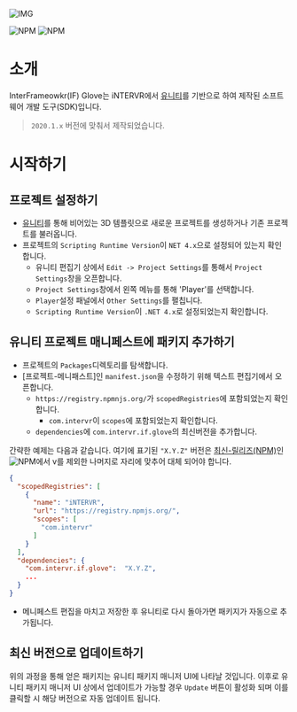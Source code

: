 ![IMG](https://img.shields.io/badge/pkg%20name-com.intervr.if.glove-yellowgreen?style=for-the-badge&logo=appveyor)

![NPM](https://img.shields.io/npm/v/com.intervr.if.glove)
![NPM](https://img.shields.io/npm/l/com.intervr.if.glove)

# 소개

InterFrameowkr(IF) Glove는 iNTERVR에서 [유니티]를 기반으로 하여 제작된 소프트웨어 개발 도구(SDK)입니다.

> `2020.1.x` 버전에 맞춰서 제작되었습니다.

# 시작하기

## 프로젝트 설정하기

* [유니티]를 통해 비어있는 3D 템플릿으로 새로운 프로젝트를 생성하거나 기존 프로젝트를 불러옵니다.
* 프로젝트의 `Scripting Runtime Version`이 `NET 4.x`으로 설정되어 있는지 확인합니다.
  * 유니티 편집기 상에서 `Edit -> Project Settings`를 통해서 `Project Settings`창을 오픈합니다.
  * `Project Settings`창에서 왼쪽 메뉴를 통해 'Player'를 선택합니다.
  * `Player`설정 패널에서 `Other Settings`를 펼칩니다.
  * `Scripting Runtime Version`이 `.NET 4.x`로 설정되었는지 확인합니다.

## 유니티 프로젝트 매니페스트에 패키지 추가하기

* 프로젝트의 `Packages`디렉토리를 탐색합니다.
* [프로젝트-메니패스트]인 `manifest.json`을 수정하기 위해 텍스트 편집기에서 오픈합니다.
  * `https://registry.npmnjs.org/`가 `scopedRegistries`에 포함되었는지 확인합니다.
    * `com.intervr`이 `scopes`에 포함되었는지 확인합니다.
  * `dependencies`에 `com.intervr.if.glove`의 최신버전을 추가합니다.

 간략한 예제는 다음과 같습니다. 여기에 표기된 `"X.Y.Z"` 버전은 [최신-릴리즈(NPM)]인
 ![NPM](https://img.shields.io/npm/v/com.intervr.if.glove)에서 v를 제외한 나머지로 자리에 맞추어 대체 되어야 합니다.
```json
{
  "scopedRegistries": [
    {
      "name": "iNTERVR",
      "url": "https://registry.npmjs.org/",
      "scopes": [
        "com.intervr"
      ]
    }
  ],
  "dependencies": {
    "com.intervr.if.glove":  "X.Y.Z",
    ...
  }
}
```
* 메니페스트 편집을 마치고 저장한 후 유니티로 다시 돌아가면 패키지가 자동으로 추가됩니다.

## 최신 버전으로 업데이트하기

위의 과정을 통해 얻은 패키지는 유니티 패키지 매니저 UI에 나타날 것입니다. 이후로 유니티 패키지 매니저 UI 상에서 업데이트가 가능할 경우 `Update` 버튼이 활성화 되며 이를 클릭할 시 해당 버전으로 자동 업데이트 됩니다.

[유니티]: https://unity3d.com/
[최신-릴리즈(NPM)]: https://www.npmjs.com/package/com.intervr.if.glove
[프로젝트-매니페스트]: https://docs.unity3d.com/Manual/upm-manifestPrj.html
